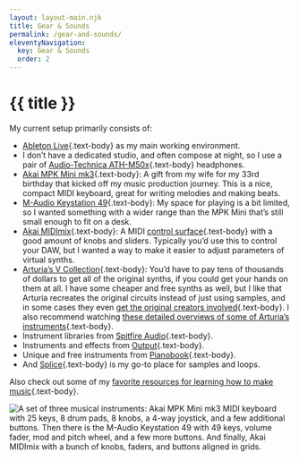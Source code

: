 ```yaml
---
layout: layout-main.njk
title: Gear & Sounds
permalink: /gear-and-sounds/
eleventyNavigation:
  key: Gear & Sounds
  order: 2
---
```


<div class="container my-3">
<h1 class="mb-5 text-body">{{ title }}</h1>

<div class="container my-5 p-0">

My current setup primarily consists of:

- [Ableton Live](https://www.ableton.com/){.text-body} as my main working environment.
- I don’t have a dedicated studio, and often compose at night, so I use a pair of [Audio-Technica ATH-M50x](https://www.audio-technica.com/en-us/ath-m50x){.text-body} headphones.
- [Akai MPK Mini mk3](https://www.akaipro.com/mpk-mini-mk3){.text-body}: A gift from my wife for my 33rd birthday that kicked off my music production journey. This is a nice, compact MIDI keyboard, great for writing melodies and making beats.
- [M-Audio Keystation 49](https://www.m-audio.com/products/view/keystation-49){.text-body}: My space for playing is a bit limited, so I wanted something with a wider range than the MPK Mini that’s still small enough to fit on a desk.
- [Akai MIDImix](https://www.akaipro.com/midimix){.text-body}: A MIDI [control surface](https://en.wikipedia.org/wiki/Audio_control_surface){.text-body} with a good amount of knobs and sliders. Typically you’d use this to control your DAW, but I wanted a way to make it easier to adjust parameters of virtual synths.
- [Arturia’s V Collection](https://www.arturia.com/products/analog-classics/v-collection/overview#en){.text-body}: You’d have to pay tens of thousands of dollars to get all of the original synths, if you could get your hands on them at all. I have some cheaper and free synths as well, but I like that Arturia recreates the original circuits instead of just using samples, and in some cases they even [get the original creators involved](https://www.arturia.com/products/analog-classics/mini-v/overview){.text-body}. I also recommend watching [these detailed overviews of some of Arturia’s instruments](https://www.youtube.com/channel/UC1JLtclHvZbfZTfBoo-6uug/playlists?view=50&sort=dd&shelf_id=5){.text-body}.
- Instrument libraries from [Spitfire Audio](https://spitfireaudio.com/){.text-body}.
- Instruments and effects from [Output](https://output.com/){.text-body}.
- Unique and free instruments from [Pianobook](https://www.pianobook.co.uk/){.text-body}.
- And [Splice](https://splice.com/){.text-body} is my go-to place for samples and loops.

Also check out some of my [favorite resources for learning how to make music](https://stefanbohacek.com/blog/resources-for-composers-and-music-producers/){.text-body}.

<div class="text-center">
  <img class="img-fluid" src="/assets/images/gear.png" alt="A set of three musical instruments: Akai MPK Mini mk3 MIDI keyboard with 25 keys, 8 drum pads, 8 knobs, a 4-way joystick, and a few additional buttons. Then there is the M-Audio Keystation 49 with 49 keys, volume fader, mod and pitch wheel, and a few more buttons. And finally, Akai MIDImix with a bunch of knobs, faders, and buttons aligned in grids." title="Akai MPK Mini mk3, M-Audio Keystation 49, and Akai MIDImix" />
</div>

</div>
</div>
